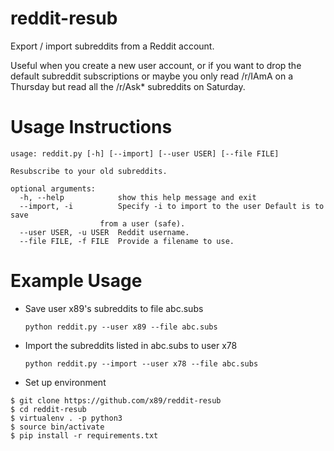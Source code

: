 reddit-resub
============

Export / import subreddits from a Reddit account.

Useful when you create a new user account, or if you want to drop the default subreddit subscriptions or maybe you only read /r/IAmA on a Thursday but read all the /r/Ask* subreddits on Saturday.

Usage Instructions
============

    usage: reddit.py [-h] [--import] [--user USER] [--file FILE]

    Resubscribe to your old subreddits.

    optional arguments:
      -h, --help            show this help message and exit
      --import, -i          Specify -i to import to the user Default is to save
                        from a user (safe).
      --user USER, -u USER  Reddit username.
      --file FILE, -f FILE  Provide a filename to use.

Example Usage
============
* Save user x89's subreddits to file abc.subs

    `python reddit.py --user x89 --file abc.subs`    

* Import the subreddits listed in abc.subs to user x78

    `python reddit.py --import --user x78 --file abc.subs`    

* Set up environment
```
$ git clone https://github.com/x89/reddit-resub
$ cd reddit-resub
$ virtualenv . -p python3
$ source bin/activate
$ pip install -r requirements.txt
```
